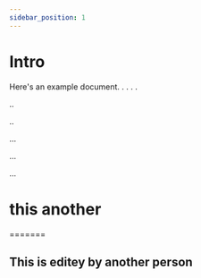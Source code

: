 ```yaml
---
sidebar_position: 1
---
```


# Intro

Here's an example document.
.
.
.
.



..


..




...





...




...





# this another
=======




## This is editey by another person
